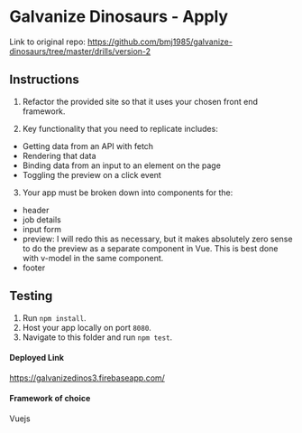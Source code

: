# Galvanize Dinosaurs - Apply

Link to original repo: https://github.com/bmj1985/galvanize-dinosaurs/tree/master/drills/version-2

## Instructions

1. Refactor the provided site so that it uses your chosen front end framework.

2. Key functionality that you need to replicate includes:

* Getting data from an API with fetch
* Rendering that data
* Binding data from an input to an element on the page
* Toggling the preview on a click event

3. Your app must be broken down into components for the:

* header
* job details
* input form
* preview: I will redo this as necessary, but it makes absolutely zero sense to do the preview as a separate component in Vue. This is best done with v-model in the same component.
* footer

## Testing

1. Run `npm install`.
2. Host your app locally on port `8080`.
3. Navigate to this folder and run `npm test`.

#### Deployed Link

https://galvanizedinos3.firebaseapp.com/

#### Framework of choice

Vuejs
